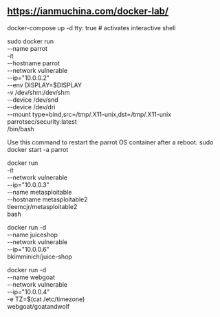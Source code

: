 https://ianmuchina.com/docker-lab/
---
docker-compose up -d
tty: true # activates interactive shell


sudo docker run \
    --name parrot \
    -it \
    --hostname parrot \
    --network vulnerable \
    --ip="10.0.0.2" \
    --env DISPLAY=$DISPLAY \
    -v /dev/shm:/dev/shm \
    --device /dev/snd \
    --device /dev/dri \
    --mount type=bind,src=/tmp/.X11-unix,dst=/tmp/.X11-unix \
    parrotsec/security:latest \
    /bin/bash
    
Use this command to restart the parrot OS container after a reboot.
    sudo docker start -a parrot

docker run \
    -it \
    --network vulnerable \
    --ip="10.0.0.3" \
    --name metasploitable \
    --hostname metasploitable2 \
    tleemcjr/metasploitable2 \
    bash

docker run -d \
    --name juiceshop \
    --network vulnerable \
    --ip="10.0.0.6" \
    bkimminich/juice-shop
    
docker run  -d \
    --name webgoat \
    --network vulnerable \
    --ip="10.0.0.4" \
    -e TZ=$(cat /etc/timezone) \
    webgoat/goatandwolf